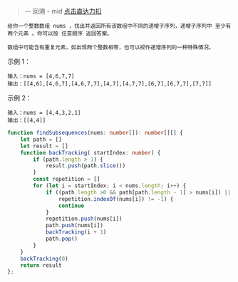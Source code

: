 > -- 回溯 - mid
> [点击直达力扣](https://leetcode.cn/problems/increasing-subsequences/submissions/385363188/)

    给你一个整数数组 nums ，找出并返回所有该数组中不同的递增子序列，递增子序列中 至少有两个元素 。你可以按 任意顺序 返回答案。
    
    数组中可能含有重复元素，如出现两个整数相等，也可以视作递增序列的一种特殊情况。

示例 1：

    输入：nums = [4,6,7,7]
    输出：[[4,6],[4,6,7],[4,6,7,7],[4,7],[4,7,7],[6,7],[6,7,7],[7,7]]

示例 2：

    输入：nums = [4,4,3,2,1]
    输出：[[4,4]]

```typescript
function findSubsequences(nums: number[]): number[][] {
    let path = []
    let result = []
    function backTracking( startIndex: number) {
        if (path.length > 1) {
            result.push(path.slice())
        }
        const repetition = []
        for (let i = startIndex; i < nums.length; i++) {
            if ((path.length >0 && path[path.length - 1] > nums[i]) ||
                repetition.indexOf(nums[i]) != -1) {
                continue
            }
            repetition.push(nums[i])
            path.push(nums[i])
            backTracking(i + 1)
            path.pop()
        }
    }
    backTracking(0)
    return result
};
```
